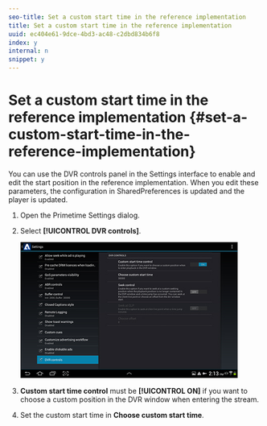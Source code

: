 ```yaml
---
seo-title: Set a custom start time in the reference implementation
title: Set a custom start time in the reference implementation
uuid: ec404e61-9dce-4bd3-ac48-c2dbd834b6f8
index: y
internal: n
snippet: y
---
```


# Set a custom start time in the reference implementation {#set-a-custom-start-time-in-the-reference-implementation}

You can use the DVR controls panel in the Settings interface to enable and edit the start position in the reference implementation. When you edit these parameters, the configuration in SharedPreferences is updated and the player is updated. 

1. Open the Primetime Settings dialog.
1. Select **[!UICONTROL DVR controls]**.

   <a id="fig_5C7A4E8F0390404F97E667364DB8B0A6"></a>

   ![](assets/dvr-configuration.jpg)

1. **Custom start time control** must be **[!UICONTROL ON]** if you want to choose a custom position in the DVR window when entering the stream.
1. Set the custom start time in **Choose custom start time**.
